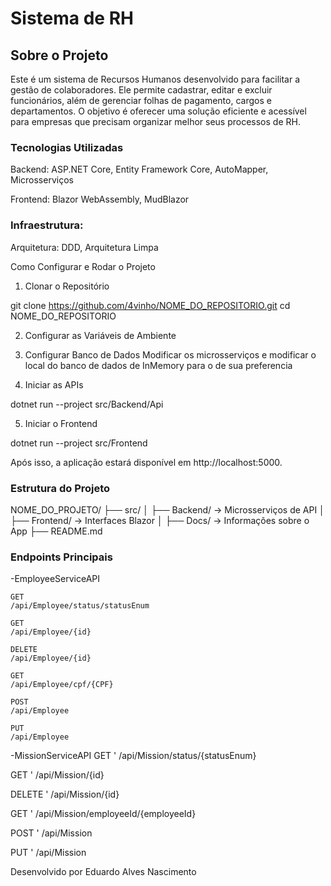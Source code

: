 # Sistema de RH #

## Sobre o Projeto ##

Este é um sistema de Recursos Humanos desenvolvido para facilitar a gestão de colaboradores. Ele permite cadastrar, editar e excluir funcionários, além de gerenciar folhas de pagamento, cargos e departamentos. O objetivo é oferecer uma solução eficiente e acessível para empresas que precisam organizar melhor seus processos de RH.

### Tecnologias Utilizadas ###

Backend: ASP.NET Core, Entity Framework Core, AutoMapper, Microsserviços

Frontend: Blazor WebAssembly, MudBlazor

### Infraestrutura: ###

Arquitetura: DDD, Arquitetura Limpa

Como Configurar e Rodar o Projeto

1. Clonar o Repositório

git clone https://github.com/4vinho/NOME_DO_REPOSITORIO.git
cd NOME_DO_REPOSITORIO

2. Configurar as Variáveis de Ambiente

3. Configurar Banco de Dados
   Modificar os microsserviços e modificar o local do banco de dados de InMemory para o de sua preferencia

5. Iniciar as APIs

dotnet run --project src/Backend/Api

5. Iniciar o Frontend

dotnet run --project src/Frontend

Após isso, a aplicação estará disponível em http://localhost:5000.

### Estrutura do Projeto ###

NOME_DO_PROJETO/
├── src/
│   ├── Backend/  → Microsserviços de API
│   ├── Frontend/ → Interfaces Blazor
│   ├── Docs/   → Informações sobre o App
├── README.md

### Endpoints Principais ###

-EmployeeServiceAPI
  ```http
  GET
  /api/Employee/status/statusEnum
  ```
  ```http
  GET
  /api/Employee/{id}
  ```
  ```http
  DELETE
  /api/Employee/{id}
  ```
  ```http
  GET
  /api/Employee/cpf/{CPF}
  ```
  ```http
  POST
  /api/Employee
  ```
  ```http
  PUT
  /api/Employee
  ```
-MissionServiceAPI
  GET
  ' /api/Mission/status/{statusEnum}

  GET
  ' /api/Mission/{id}

  DELETE
  ' /api/Mission/{id}

  GET
  ' /api/Mission/employeeId/{employeeId}

  POST
  ' /api/Mission

  PUT
  ' /api/Mission


Desenvolvido por Eduardo Alves Nascimento
